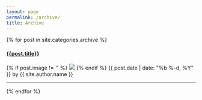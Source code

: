 ```yaml
---
layout: page
permalink: /archive/
title: Archive
---
```


<div id="archives">
  <div class="archive-group">
    {% for post in site.categories.archive %}
        <article class="archive-item">
        <h4><a href="{{ site.baseurl }}{{ post.url }}">{{post.title}}</a></h4>
         {% if post.image != '' %}
           <img class="thumbnail" src="{{ post.image }}"/>
         {% endif %}
           <span class="post-meta">
           <time class="post-date" datetime="{{ page.date | date:"%Y-%m-%d" }}">{{ post.date | date: "%b %-d, %Y" }}</time>
           <span class="post-author">by {{ site.author.name }}</span>
          </span>
        </article>
       <hr>
    {% endfor %}
  </div>
</div>
<!-- Global site tag (gtag.js) - Google Analytics -->
<script async src="https://www.googletagmanager.com/gtag/js?id=UA-92073995-2"></script>
<script>
  window.dataLayer = window.dataLayer || [];
  function gtag(){dataLayer.push(arguments);}
  gtag('js', new Date());

  gtag('config', 'UA-92073995-2');
</script>

